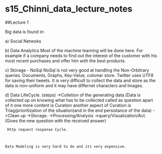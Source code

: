 # s15_Chinni_data_lecture_notes

##Lecture 1

Big data is found in:

a) Social Netwoks

b) Data Analytics
    Most of the  machine learning will be done here. For example if a company needs to find out the interest of the customer with his most recent purchases and offer him with the best products.
    
c) Storage - NoSql
     NoSql is not very good at handling the Non-Orbitrary queries. 
     Documents, Graphs, Key-Value, colomar store. 
     Twitter uses UTF8 for saving their tweets. 
     It is very difficult to collect the data and store as the data is non-uniform and it may have differnet characters and     Images. 

d) Data LifeCycle. (steps)
     ->Colletion of the generating data.(Data is collected up on knowing what has to be collected called as question apart of it one more content is Curation another aspect of Curation is Triag(prioritization of the situation)and in the end persistance of the data)
     ->Clean up 
     ->Storage. 
     ->Processing/Analysis 
     ->query/Visualization/Act.(Gives the new question with the received answer)
     
     Http request response Cycle. 
     
  
     
    Data Modeling is very hard to do and its very expensive. 


